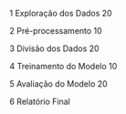 1	Exploração dos Dados 20

2	Pré-processamento 10

3	Divisão dos Dados 20

4	Treinamento do Modelo 10

5	Avaliação do Modelo	20

6	Relatório Final	